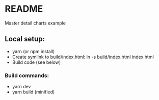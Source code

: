 # README #

Master detail charts example

## Local setup: ##

* yarn (or npm install)
* Create symlink to build/index.html: ln -s build/index.html index.html
* Build code (see below)

### Build commands: ###

* yarn dev
* yarn build (minified)